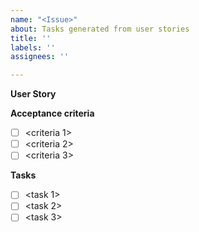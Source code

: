 ```yaml
---
name: "<Issue>"
about: Tasks generated from user stories
title: ''
labels: ''
assignees: ''

---
```


**User Story**
<user story>

**Acceptance criteria**

- [ ] <criteria 1>
- [ ] <criteria 2>
- [ ] <criteria 3>

**Tasks**

- [ ] <task 1>
- [ ] <task 2>
- [ ] <task 3>
